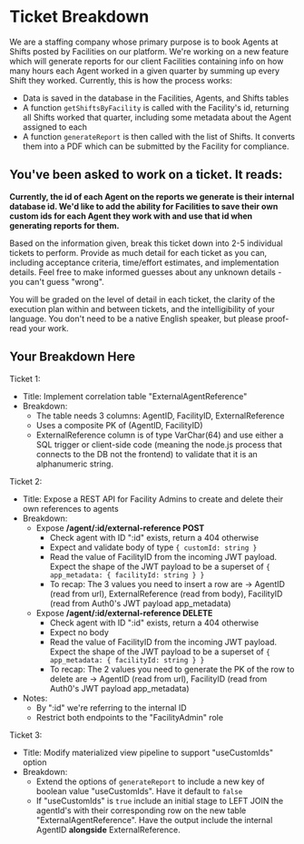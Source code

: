 # Ticket Breakdown

We are a staffing company whose primary purpose is to book Agents at Shifts posted by Facilities on our platform. We're working on a new feature which will generate reports for our client Facilities containing info on how many hours each Agent worked in a given quarter by summing up every Shift they worked. Currently, this is how the process works:

- Data is saved in the database in the Facilities, Agents, and Shifts tables
- A function `getShiftsByFacility` is called with the Facility's id, returning all Shifts worked that quarter, including some metadata about the Agent assigned to each
- A function `generateReport` is then called with the list of Shifts. It converts them into a PDF which can be submitted by the Facility for compliance.

## You've been asked to work on a ticket. It reads:

**Currently, the id of each Agent on the reports we generate is their internal database id. We'd like to add the ability for Facilities to save their own custom ids for each Agent they work with and use that id when generating reports for them.**

Based on the information given, break this ticket down into 2-5 individual tickets to perform. Provide as much detail for each ticket as you can, including acceptance criteria, time/effort estimates, and implementation details. Feel free to make informed guesses about any unknown details - you can't guess "wrong".

You will be graded on the level of detail in each ticket, the clarity of the execution plan within and between tickets, and the intelligibility of your language. You don't need to be a native English speaker, but please proof-read your work.

## Your Breakdown Here

Ticket 1:

- Title: Implement correlation table "ExternalAgentReference"
- Breakdown:
  - The table needs 3 columns: AgentID, FacilityID, ExternalReference
  - Uses a composite PK of (AgentID, FacilityID)
  - ExternalReference column is of type VarChar(64) and use either a SQL trigger or client-side code (meaning the node.js process that connects to the DB not the frontend) to validate that it is an alphanumeric string.

Ticket 2:

- Title: Expose a REST API for Facility Admins to create and delete their own references to agents
- Breakdown:
  - Expose **/agent/:id/external-reference POST**
    - Check agent with ID ":id" exists, return a 404 otherwise
    - Expect and validate body of type `{ customId: string }`
    - Read the value of FacilityID from the incoming JWT payload. Expect the shape of the JWT payload to be a superset of `{ app_metadata: { facilityId: string } }`
    - To recap: The 3 values you need to insert a row are -> AgentID (read from url), ExternalReference (read from body), FacilityID (read from Auth0's JWT payload app_metadata)
  - Expose **/agent/:id/external-reference DELETE**
    - Check agent with ID ":id" exists, return a 404 otherwise
    - Expect no body
    - Read the value of FacilityID from the incoming JWT payload. Expect the shape of the JWT payload to be a superset of `{ app_metadata: { facilityId: string } }`
    - To recap: The 2 values you need to generate the PK of the row to delete are -> AgentID (read from url), FacilityID (read from Auth0's JWT payload app_metadata)
- Notes:
  - By ":id" we're referring to the internal ID
  - Restrict both endpoints to the "FacilityAdmin" role

Ticket 3:

- Title: Modify materialized view pipeline to support "useCustomIds" option
- Breakdown:
  - Extend the options of `generateReport` to include a new key of boolean value "useCustomIds". Have it default to `false`
  - If "useCustomIds" is `true` include an initial stage to LEFT JOIN the agentId's with their corresponding row on the new table "ExternalAgentReference". Have the output include the internal AgentID **alongside** ExternalReference.
